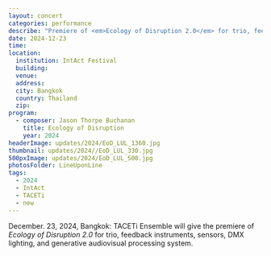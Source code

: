 ```yaml
---
layout: concert
categories: performance
describe: "Premiere of <em>Ecology of Disruption 2.0</em> for trio, feedback instruments, sensors, DMX lighting, and generative audiovisual processing system by the TACETi Ensemble."
date: 2024-12-23
time:
location:
  institution: IntAct Festival
  building:
  venue: 
  address:
  city: Bangkok
  country: Thailand
  zip:
program:
  - composer: Jason Thorpe Buchanan
    title: Ecology of Disruption
    year: 2024
headerImage: updates/2024/EoD_LUL_1360.jpg
thumbnail: updates/2024//EoD_LUL_330.jpg
500pxImage: updates/2024/EoD_LUL_500.jpg
photosFolder: LineUponLine
tags:
  - 2024
  - IntAct
  - TACETi
  - new
---
```


December. 23, 2024, Bangkok: TACETi Ensemble will give the premiere of <em>Ecology of Disruption 2.0</em> for trio, feedback instruments, sensors, DMX lighting, and generative audiovisual processing system.
